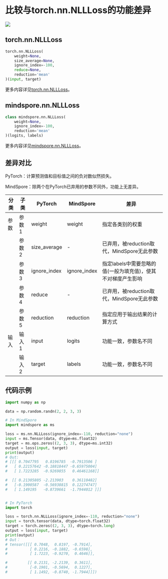 # 比较与torch.nn.NLLLoss的功能差异

<a href="https://gitee.com/mindspore/docs/blob/r1.11/docs/mindspore/source_zh_cn/note/api_mapping/pytorch_diff/NLLLoss.md" target="_blank"><img src="https://mindspore-website.obs.cn-north-4.myhuaweicloud.com/website-images/r1.11/resource/_static/logo_source.png"></a>

## torch.nn.NLLLoss

```python
torch.nn.NLLLoss(
    weight=None,
    size_average=None,
    ignore_index=-100,
    reduce=None,
    reduction='mean'
)(input, target)
```

更多内容详见[torch.nn.NLLLoss](https://pytorch.org/docs/1.8.1/generated/torch.nn.NLLLoss.html)。

## mindspore.nn.NLLLoss

```python
class mindspore.nn.NLLLoss(
    weight=None,
    ignore_index=-100,
    reduction='mean'
)(logits, labels)
```

更多内容详见[mindspore.nn.NLLLoss](https://www.mindspore.cn/docs/zh-CN/r1.11/api_python/nn/mindspore.nn.NLLLoss.html)。

## 差异对比

PyTorch：计算预测值和目标值之间的负对数似然损失。

MindSpore：除两个在PyTorch已弃用的参数不同外，功能上无差异。

| 分类 | 子类  | PyTorch      | MindSpore | 差异                                                         |
| ---- | ----- | ------------ | --------- | ------------------------------------------------------------ |
| 参数| 参数1 | weight | weight    | 指定各类别的权重 |
| | 参数2 | size_average | -         | 已弃用，被reduction取代，MindSpore无此参数 |
| | 参数3 | ignore_index | ignore_index | 指定labels中需要忽略的值(一般为填充值)，使其不对梯度产生影响 |
| | 参数4 | reduce | - | 已弃用，被reduction取代，MindSpore无此参数 |
| | 参数5 | reduction         | reduction      | 指定应用于输出结果的计算方式 |
|  输入 | 输入1 | input | logits | 功能一致，参数名不同 |
|   | 输入2 | target | labels | 功能一致，参数名不同 |

## 代码示例

```python
import numpy as np

data = np.random.randn(2, 2, 3, 3)

# In MindSpore
import mindspore as ms

loss = ms.nn.NLLLoss(ignore_index=-110, reduction="none")
input = ms.Tensor(data, dtype=ms.float32)
target = ms.ops.zeros((2, 3, 3), dtype=ms.int32)
output = loss(input, target)
print(output)
# Out:
# [[[ 0.7047795   0.8196785  -0.7913506 ]
#   [ 0.22157642 -0.18818447 -0.65975004]
#   [ 1.7223285  -0.9269855   0.46461168]]

#  [[ 0.21305805 -2.213903    0.36110482]
#   [-0.1900587  -0.56938815  0.12274747]
#   [ 1.149195   -0.8739661  -1.7944012 ]]]


# In PyTorch
import torch

loss = torch.nn.NLLLoss(ignore_index=-110, reduction="none")
input = torch.tensor(data, dtype=torch.float32)
target = torch.zeros((2, 3, 3), dtype=torch.long)
output = loss(input, target)
print(output)
# Out：
# tensor([[[ 0.7048,  0.8197, -0.7914],
#          [ 0.2216, -0.1882, -0.6598],
#          [ 1.7223, -0.9270,  0.4646]],

#         [[ 0.2131, -2.2139,  0.3611],
#          [-0.1901, -0.5694,  0.1227],
#          [ 1.1492, -0.8740, -1.7944]]])
```
